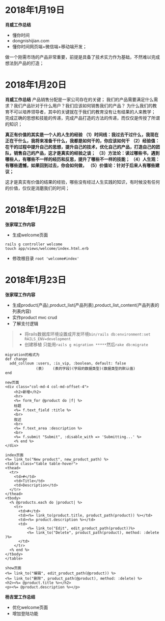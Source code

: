 
# 2018年1月19日
**肖威工作总结**
- 懂你时间
- dongnishijian.com
- 懂你时间网页端+微信端+移动端开发；

做一个刚需市场的产品非常重要，前提是具备了技术实力作为基础，不然难以完成想法到产品的打造；

# 2018年1月20日
**肖威工作总结**
产品销售分配是一家公司存在的关键；
我们的产品需要满足什么需求？我们产品针对于什么用户？我们应该如何销售我们的产品？
为什么我们的教育不可以培养领导者，其中的关键就在于我们的教育没有让有结果的人来教学；
完成正确的思想和技能的传递，完成产品打造的方法的传递，而仅仅是传授了所谓的知识；

**真正有价值的其实是一个人的人生的经验**
**（1）时间线：我过去干过什么，我现在正在干什么，我将来准备干什么，我都是如何干的，你应该如何干**
**（2）经验值：在干的过程中提升自己的思想，提升自己的技术，优化自己的产品，打造自己的团队，销售自己的产品，这才是真实的经验之谈；**
**（3）方法论：读过哪些书，遇到哪些人，有哪些不一样的经历和反思，提升了哪些不一样的技能；**
**（4）人生观：有哪些遗憾，如果回到过去，你会如何做，**
**（5）价值论：针对于后来人有哪些建议；**

这才是真实有价值的结果的经验，哪些没有经过人生实践的知识，有时候没有任何的价值，仅仅是消磨我们的时间；

# 2018年1月22日
**张家琛工作内容**
- 生成welcome页面  
```
rails g controller welcome
touch app/views/welcome/index.html.erb
```
- 修改根目录 `root 'welcome#index'`

# 2018年1月23日
**张家琛工作内容**
- 生成product(产品),product_list(产品列表),product_list_content(产品列表的列表内容)
- 实作product mvc crud
- 了解支付逻辑

> - 将rails数据库环境设置成开发环境`bin/rails db:environment:set RAILS_ENV=development`
> - 创建移植 只能用`rails g migration *****`然后`rake db:migrate`
```
migration的格式为
def change
  add_colloum :users, :is_vip, :boolean, default: false
              (表)    (表的字段)(字段的数据类型)(数据类型的默认值)
end
```
```
new页面
<div class="col-md-4 col-md-offset-4">
    <h2>新增</h2>
    <hr>
    <%= form_for @product do |f| %>
    标题
    <%= f.text_field :title %>
    <br>
    叙述
    <br>
    <%= f.text_area :description %>
    <br>
    <%= f.submit "Submit", :disable_with => 'Submitting...' %>
    <% end %>
</div>
```
```
index页面
<%= link_to("New product", new_product_path) %>
<table class="table table-hover">
<thead>
  <tr>
    <td>#</td>
    <td>Title</td>
    <td>Description</td>
  </tr>
</thead>
<tbody>
  <% @products.each do |product| %>
    <tr>
      <td>#</td>
      <td><%= link_to(product.title, product_path(product)) %></td>
      <td><%= product.description %></td>
      <td>
          <%= link_to("Edit", edit_product_path(product))%>
          <%= link_to("Delete", product_path(product), method: :delete )%>
      </td>
    </tr>
  <% end %>
</tbody>
</table>
```
```
show页面
<%= link_to("编辑", edit_product_path(@product)) %>
<%= link_to("删除", product_path(@product), method: :delete) %>
<h2><%= @product.title %></h2>
<p><%= @product.description %></p>
```


**杨吉堂工作总结**
- 优化welcome页面
- 增加登陆功能
